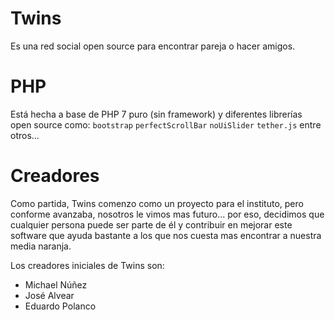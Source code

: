 # Twins
Es una red social open source para encontrar pareja o hacer amigos.
  
# PHP
  Está hecha a base de PHP 7 puro (sin framework) y diferentes librerías open source como:
    `bootstrap`
    `perfectScrollBar`
    `noUiSlider`
    `tether.js` entre otros...
    
# Creadores
  Como partida, Twins comenzo como un proyecto para el instituto, pero conforme avanzaba, nosotros le vimos mas futuro... por eso,
  decidimos que cualquier persona puede ser parte de él y contribuir en mejorar este software que ayuda bastante a los que nos cuesta mas 
  encontrar a nuestra media naranja.
  
  Los creadores iniciales de Twins son:
  
  - Michael Núñez
  - José Alvear
  - Eduardo Polanco
